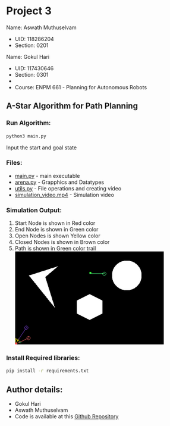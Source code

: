 # Project 3
Name: Aswath Muthuselvam
- UID: 118286204
- Section: 0201

Name: Gokul Hari
- UID: 117430646
- Section: 0301
- 
- Course: ENPM 661 - Planning for Autonomous Robots

## A-Star Algorithm for Path Planning
### Run Algorithm:
```bash
python3 main.py
```
Input the start and goal state
### Files:
- [main.py](main.py) - main executable
- [arena.py](arena.py) - Grapphics and Datatypes
- [utils.py](utils.py) - File operations and creating video
- [simulation_video.mp4](simulation_video.mp4) - Simulation video
### Simulation Output:
1. Start Node is shown in Red color
2. End Node is shown in Green color
3. Open Nodes is shown Yellow color
4. Closed Nodes is shown in Brown color 
5. Path is shown in Green color trail \
 ![Ouptut simulation](simulation_video.gif)

### Install Required libraries:
```bash
pip install -r requirements.txt
```

## Author details:
- Gokul Hari
- Aswath Muthuselvam
- Code is available at this [Github Repository](https://github.com/aswathselvam/Astar)
